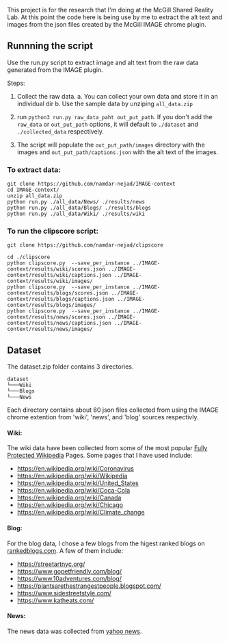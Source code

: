 
This project is for the research that I'm doing at the McGill Shared Reality Lab.
At this point the code here is being use by me to extract the alt text and images from the json files created by the McGill IMAGE chrome plugin.

## Runnning the script

Use the run.py script to extract image and alt text from the raw data generated from the IMAGE plugin.

Steps:
1. Collect the raw data.
    a. You can collect your own data and store it in an individual dir
    b. Use the sample data by unziping `all_data.zip`
2. run `python3 run.py raw_data_paht out_put_path`. If you don't add the `raw_data` or `out_put_path` options, it will default to `./dataset` and `./collected_data` respectively.

3. The script will populate the `out_put_path/images` directory with the images and `out_put_path/captions.json` with the alt text of the images.


### To extract data:
```
git clone https://github.com/namdar-nejad/IMAGE-context
cd IMAGE-context/
unzip all_data.zip
python run.py ./all_data/News/ ./results/news
python run.py ./all_data/Blogs/ ./results/blogs
python run.py ./all_data/Wiki/ ./results/wiki
```

### To run the clipscore script:

```
git clone https://github.com/namdar-nejad/clipscore
```

```
cd ./clipscore
python clipscore.py  --save_per_instance ../IMAGE-context/results/wiki/scores.json ../IMAGE-context/results/wiki/captions.json ../IMAGE-context/results/wiki/images/
python clipscore.py  --save_per_instance ../IMAGE-context/results/blogs/scores.json ../IMAGE-context/results/blogs/captions.json ../IMAGE-context/results/blogs/images/
python clipscore.py  --save_per_instance ../IMAGE-context/results/news/scores.json ../IMAGE-context/results/news/captions.json ../IMAGE-context/results/news/images/
```

## Dataset
The dataset.zip folder contains 3 directories.
```
dataset
└───Wiki
└───Blogs
└───News
```
Each directory contains about 80 json files collected from using the IMAGE chrome extention from 'wiki', 'news', and 'blog' sources respectivly.

#### Wiki:
The wiki data have been collected from some of the most popular [Fully Protected Wikipedia](https://en.wikipedia.org/wiki/User:West.andrew.g/Popular_pages) Pages.
Some pages that I have used include:
* https://en.wikipedia.org/wiki/Coronavirus
* https://en.wikipedia.org/wiki/Wikipedia
* https://en.wikipedia.org/wiki/United_States
* https://en.wikipedia.org/wiki/Coca-Cola
* https://en.wikipedia.org/wiki/Canada
* https://en.wikipedia.org/wiki/Chicago
* https://en.wikipedia.org/wiki/Climate_change

#### Blog:
For the blog data, I chose a few blogs from the higest ranked blogs on [rankedblogs.com](https://www.rankedblogs.com). A few of them include:
* https://streetartnyc.org/
* https://www.gopetfriendly.com/blog/
* https://www.10adventures.com/blog/
* https://plantsarethestrangestpeople.blogspot.com/
* https://www.sidestreetstyle.com/
* https://www.katheats.com/

#### News:
The news data was collected from [yahoo news](https://www.yahoo.ca).

